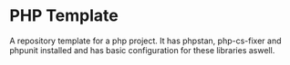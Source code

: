 # PHP Template

A repository template for a php project. It has phpstan, php-cs-fixer and phpunit installed and has basic configuration for these libraries aswell. 
